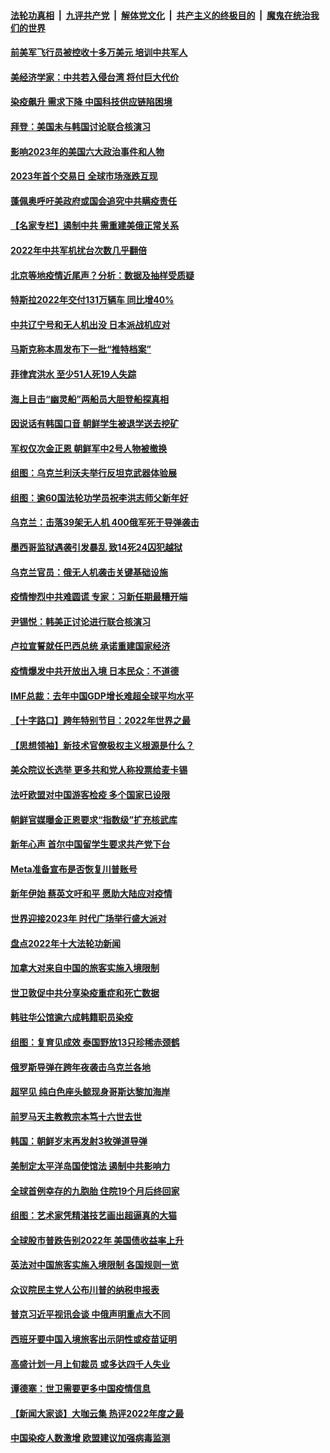 ####  [法轮功真相](../../../../basic/blob/master/README.md?t=01032012) &nbsp;|&nbsp; [九评共产党](../../../../9ping.md/blob/master/README.md?t=01032012) &nbsp;|&nbsp; [解体党文化](../../../../jtdwh.md/blob/master/README.md?t=01032012)  &nbsp;|&nbsp; [共产主义的终极目的](../../../../gczydzjmd.md/blob/master/README.md?t=01032012) &nbsp;|&nbsp; [魔鬼在统治我们的世界](../../../../mgztzwmdsj.md/blob/master/README.md?t=01032012) 

#### [前美军飞行员被控收十多万美元 培训中共军人](../pages/nsc418/n13898448.md?t=01032012) 


#### [美经济学家：中共若入侵台湾 将付巨大代价](../pages/nsc418/n13898368.md?t=01032012) 

#### [染疫飙升 需求下降 中国科技供应链陷困境](../pages/nsc418/n13898224.md?t=01032012) 

#### [拜登：美国未与韩国讨论联合核演习](../pages/nsc418/n13898227.md?t=01032012) 

#### [影响2023年的美国六大政治事件和人物](../pages/nsc418/n13898118.md?t=01032012) 

#### [2023年首个交易日 全球市场涨跌互现](../pages/nsc418/n13898161.md?t=01032012) 

#### [蓬佩奥呼吁美政府或国会追究中共瞒疫责任](../pages/nsc418/n13898149.md?t=01032012) 

#### [【名家专栏】遏制中共 需重建美俄正常关系](../pages/nsc418/n13897979.md?t=01032012) 

#### [2022年中共军机扰台次数几乎翻倍](../pages/nsc418/n13898123.md?t=01032012) 

#### [北京等地疫情近尾声？分析：数据及抽样受质疑](../pages/nsc418/n13897825.md?t=01032012) 

#### [特斯拉2022年交付131万辆车 同比增40%](../pages/nsc418/n13898085.md?t=01032012) 

#### [中共辽宁号和无人机出没 日本派战机应对](../pages/nsc418/n13897989.md?t=01032012) 

#### [马斯克称本周发布下一批“推特档案”](../pages/nsc418/n13897844.md?t=01032012) 

#### [菲律宾洪水 至少51人死19人失踪](../pages/nsc418/n13898053.md?t=01032012) 

#### [海上目击“幽灵船”两船员大胆登船探真相](../pages/nsc418/n13897718.md?t=01032012) 

#### [因说话有韩国口音 朝鲜学生被退学送去挖矿](../pages/nsc418/n13897982.md?t=01032012) 

#### [军权仅次金正恩 朝鲜军中2号人物被撤换](../pages/nsc418/n13898030.md?t=01032012) 

#### [组图：乌克兰利沃夫举行反坦克武器体验展](../pages/nsc418/n13895417.md?t=01032012) 

#### [组图：逾60国法轮功学员祝李洪志师父新年好](../pages/nsc418/n13890484.md?t=01032012) 

#### [乌克兰：击落39架无人机 400俄军死于导弹袭击](../pages/nsc418/n13897857.md?t=01032012) 

#### [墨西哥监狱遇袭引发暴乱 致14死24囚犯越狱](../pages/nsc418/n13897815.md?t=01032012) 

#### [乌克兰官员：俄无人机袭击关键基础设施](../pages/nsc418/n13897758.md?t=01032012) 

#### [疫情惨烈中共难圆谎 专家：习新任期最糟开端](../pages/nsc418/n13897471.md?t=01032012) 

#### [尹锡悦：韩美正讨论进行联合核演习](../pages/nsc418/n13897509.md?t=01032012) 

#### [卢拉宣誓就任巴西总统 承诺重建国家经济](../pages/nsc418/n13897442.md?t=01032012) 

#### [疫情爆发中共开放出入境 日本民众：不道德](../pages/nsc418/n13897396.md?t=01032012) 

#### [IMF总裁：去年中国GDP增长难超全球平均水平](../pages/nsc418/n13897345.md?t=01032012) 

#### [【十字路口】跨年特别节目：2022年世界之最](../pages/nsc418/n13897103.md?t=01032012) 

#### [【思想领袖】新技术官僚极权主义根源是什么？](../pages/nsc418/n13874820.md?t=01032012) 

#### [美众院议长选举 更多共和党人称投票给麦卡锡](../pages/nsc418/n13897271.md?t=01032012) 

#### [法吁欧盟对中国游客检疫 多个国家已设限](../pages/nsc418/n13897260.md?t=01032012) 

#### [朝鲜官媒曝金正恩要求“指数级”扩充核武库](../pages/nsc418/n13897248.md?t=01032012) 

#### [新年心声 首尔中国留学生要求共产党下台](../pages/nsc418/n13897286.md?t=01032012) 

#### [Meta准备宣布是否恢复川普账号](../pages/nsc418/n13897220.md?t=01032012) 

#### [新年伊始 蔡英文吁和平 愿助大陆应对疫情](../pages/nsc418/n13897204.md?t=01032012) 

#### [世界迎接2023年 时代广场举行盛大派对](../pages/nsc418/n13897102.md?t=01032012) 

#### [盘点2022年十大法轮功新闻](../pages/nsc418/n13884120.md?t=01032012) 

#### [加拿大对来自中国的旅客实施入境限制](../pages/nsc418/n13896654.md?t=01032012) 

#### [世卫敦促中共分享染疫重症和死亡数据](../pages/nsc418/n13896494.md?t=01032012) 

#### [韩驻华公馆逾六成韩籍职员染疫](../pages/nsc418/n13896511.md?t=01032012) 

#### [组图：复育见成效 泰国野放13只珍稀赤颈鹤](../pages/nsc418/n13895039.md?t=01032012) 

#### [俄罗斯导弹在跨年夜袭击乌克兰各地](../pages/nsc418/n13896501.md?t=01032012) 

#### [超罕见 纯白色座头鲸现身哥斯达黎加海岸](../pages/nsc418/n13896198.md?t=01032012) 

#### [前罗马天主教教宗本笃十六世去世](../pages/nsc418/n13896447.md?t=01032012) 

#### [韩国：朝鲜岁末再发射3枚弹道导弹](../pages/nsc418/n13896300.md?t=01032012) 



#### [美制定太平洋岛国使馆法 遏制中共影响力](../pages/nsc418/n13895823.md?t=01032012) 

#### [全球首例幸存的九胞胎 住院19个月后终回家](../pages/nsc418/n13895015.md?t=01032012) 

#### [组图：艺术家凭精湛技艺画出超逼真的大猫](../pages/nsc418/n13893205.md?t=01032012) 

#### [全球股市普跌告别2022年 美国债收益率上升](../pages/nsc418/n13895789.md?t=01032012) 

#### [英法对中国旅客实施入境限制 各国规则一览](../pages/nsc418/n13895639.md?t=01032012) 

#### [众议院民主党人公布川普的纳税申报表](../pages/nsc418/n13895593.md?t=01032012) 

#### [普京习近平视讯会谈 中俄声明重点大不同](../pages/nsc418/n13895586.md?t=01032012) 

#### [西班牙要中国入境旅客出示阴性或疫苗证明](../pages/nsc418/n13894694.md?t=01032012) 

#### [高盛计划一月上旬裁员 或多达四千人失业](../pages/nsc418/n13895512.md?t=01032012) 

#### [谭德塞：世卫需要更多中国疫情信息](../pages/nsc418/n13895551.md?t=01032012) 

#### [【新闻大家谈】大咖云集 热评2022年度之最](../pages/nsc418/n13895469.md?t=01032012) 

#### [中国染疫人数激增 欧盟建议加强病毒监测](../pages/nsc418/n13895491.md?t=01032012) 

